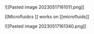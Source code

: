 
![[Pasted image 20230517161011.png]]

[[Microfluidcs ]] works on [[microfluids]] 

![[Pasted image 20230517161340.png]]